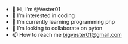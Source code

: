 - 👋 Hi, I’m @Vester01
- 👀 I’m interested in coding 
- 🌱 I’m currently learning programming php
- 💞️ I’m looking to collaborate on pyton 
- 📫 How to reach me bigvester01@gmail.com

<!---
Vester01/Vester01 is a ✨ special ✨ repository because its `README.md` (this file) appears on your GitHub profile.
You can click the Preview link to take a look at your changes.
--->
